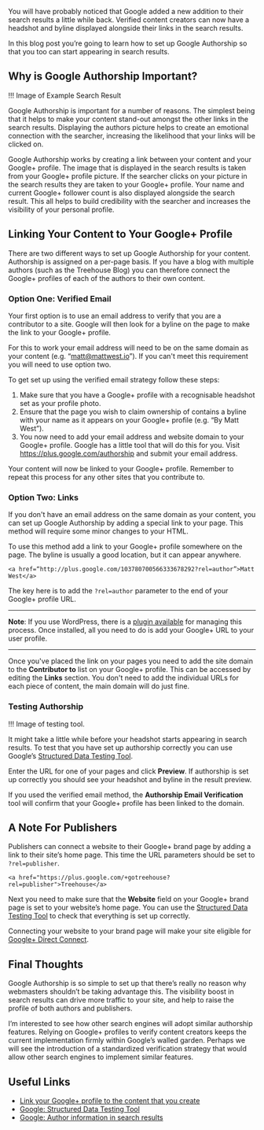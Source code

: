 You will have probably noticed that Google added a new addition to their search results a little while back. Verified content creators can now have a headshot and byline displayed alongside their links in the search results.

In this blog post you’re going to learn how to set up Google Authorship so that you too can start appearing in search results.

## Why is Google Authorship Important?

!!! Image of Example Search Result

Google Authorship is important for a number of reasons. The simplest being that it helps to make your content stand-out amongst the other links in the search results. Displaying the authors picture helps to create an emotional connection with the searcher, increasing the likelihood that your links will be clicked on.

Google Authorship works by creating a link between your content and your Google+ profile. The image that is displayed in the search results is taken from your Google+ profile picture. If the searcher clicks on your picture in the search results they are taken to your Google+ profile. Your name and current Google+ follower count is also displayed alongside the search result. This all helps to build credibility with the searcher and increases the visibility of your personal profile.

## Linking Your Content to Your Google+ Profile

There are two different ways to set up Google Authorship for your content. Authorship is assigned on a per-page basis. If you have a blog with multiple authors (such as the Treehouse Blog) you can therefore connect the Google+ profiles of each of the authors to their own content.

### Option One: Verified Email

Your first option is to use an email address to verify that you are a contributor to a site. Google will then look for a byline on the page to make the link to your Google+ profile. 

For this to work your email address will need to be on the same domain as your content (e.g. “matt@mattwest.io”). If you can't meet this requirement you will need to use option two.

To get set up using the verified email strategy follow these steps:

1. Make sure that you have a Google+ profile with a recognisable headshot set as your profile photo.
2. Ensure that the page you wish to claim ownership of contains a byline with your name as it appears on your Google+ profile (e.g. “By Matt West”).
3. You now need to add your email address and website domain to your Google+ profile. Google has a little tool that will do this for you. Visit <https://plus.google.com/authorship> and submit your email address.

Your content will now be linked to your Google+ profile. Remember to repeat this process for any other sites that you contribute to.

### Option Two: Links

If you don't have an email address on the same domain as your content, you can set up Google Authorship by adding a special link to your page. This method will require some minor changes to your HTML.

To use this method add a link to your Google+ profile somewhere on the page. The byline is usually a good location, but it can appear anywhere.

`<a href=“http://plus.google.com/103780700566333678292?rel=author”>Matt West</a>`

The key here is to add the `?rel=author` parameter to the end of your Google+ profile URL.

***
**Note**: If you use WordPress, there is a [plugin available](http://wordpress.org/plugins/google-author-link/) for managing this process. Once installed, all you need to do is add your Google+ URL to your user profile.
***

Once you've placed the link on your pages you need to add the site domain to the **Contributor to** list on your Google+ profile. This can be accessed by editing the **Links** section. You don't need to add the individual URLs for each piece of content, the main domain will do just fine.

### Testing Authorship

!!! Image of testing tool.

It might take a little while before your headshot starts appearing in search results. To test that you have set up authorship correctly you can use Google’s [Structured Data Testing Tool](http://www.google.com/webmasters/tools/richsnippets).

Enter the URL for one of your pages and click **Preview**. If authorship is set up correctly you should see your headshot and byline in the result preview.

If you used the verified email method, the **Authorship Email Verification** tool will confirm that your Google+ profile has been linked to the domain. 

## A Note For Publishers

Publishers can connect a website to their Google+ brand page by adding a link to their site’s home page. This time the URL parameters should be set to `?rel=publisher`.

`<a href="https://plus.google.com/+gotreehouse?rel=publisher">Treehouse</a>`

Next you need to make sure that the **Website** field on your Google+ brand page is set to your website’s home page. You can use the [Structured Data Testing Tool](http://www.google.com/webmasters/tools/richsnippets) to check that everything is set up correctly.

Connecting your website to your brand page will make your site eligible for [Google+ Direct Connect](https://support.google.com/plus/answer/1711199?hl=en).

## Final Thoughts

Google Authorship is so simple to set up that there’s really no reason why webmasters shouldn’t be taking advantage this. The visibility boost in search results can drive more traffic to your site, and help to raise the profile of both authors and publishers.

I’m interested to see how other search engines will adopt similar authorship features. Relying on Google+ profiles to verify content creators keeps the current implementation firmly within Google’s walled garden. Perhaps we will see the introduction of a standardized verification strategy that would allow other search engines to implement similar features.

## Useful Links

* [Link your Google+ profile to the content that you create](https://plus.google.com/authorship)
* [Google: Structured Data Testing Tool](http://www.google.com/webmasters/tools/richsnippets)
* [Google: Author information in search results](https://support.google.com/webmasters/answer/1408986)
